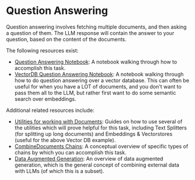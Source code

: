 # Question Answering

Question answering involves fetching multiple documents, and then asking a question of them.
The LLM response will contain the answer to your question, based on the content of the documents.

The following resources exist:
- [Question Answering Notebook](/modules/chains/combine_docs_examples/question_answering.ipynb): A notebook walking through how to accomplish this task.
- [VectorDB Question Answering Notebook](/modules/chains/combine_docs_examples/vector_db_qa.ipynb): A notebook walking through how to do question answering over a vector database. This can often be useful for when you have a LOT of documents, and you don't want to pass them all to the LLM, but rather first want to do some semantic search over embeddings.


Additional related resources include:
- [Utilities for working with Documents](/modules/utils/how_to_guides.rst): Guides on how to use several of the utilities which will prove helpful for this task, including Text Splitters (for splitting up long documents) and Embeddings & Vectorstores (useful for the above Vector DB example).
- [CombineDocuments Chains](/modules/chains/combine_docs.md): A conceptual overview of specific types of chains by which you can accomplish this task.
- [Data Augmented Generation](combine_docs.md): An overview of data augmented generation, which is the general concept of combining external data with LLMs (of which this is a subset).
